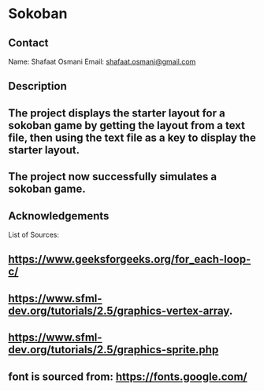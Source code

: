 # Sokoban

## Contact
Name: Shafaat Osmani
Email: shafaat.osmani@gmail.com


## Description
## The project displays the starter layout for a sokoban game by getting the layout from a text file, then using the text file as a key to display the starter layout. 
## The project now successfully simulates a sokoban game. 

## Acknowledgements
List of Sources:

## https://www.geeksforgeeks.org/for_each-loop-c/
## https://www.sfml-dev.org/tutorials/2.5/graphics-vertex-array.
## https://www.sfml-dev.org/tutorials/2.5/graphics-sprite.php
## font is sourced from: https://fonts.google.com/
